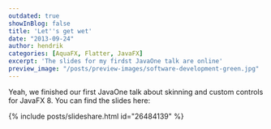 ```yaml
---
outdated: true
showInBlog: false
title: 'Let''s get wet'
date: "2013-09-24"
author: hendrik
categories: [AquaFX, Flatter, JavaFX]
excerpt: 'The slides for my firdst JavaOne talk are online'
preview_image: "/posts/preview-images/software-development-green.jpg"
---
```

Yeah, we finished our first JavaOne talk about skinning and custom controls for JavaFX 8. You can find the slides here:

{% include posts/slideshare.html id="26484139" %}

